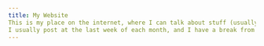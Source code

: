 ```yaml
---
title: My Website
This is my place on the internet, where I can talk about stuff (usually about my programming projects).
I usually post at the last week of each month, and I have a break from posting every December.
---
```

